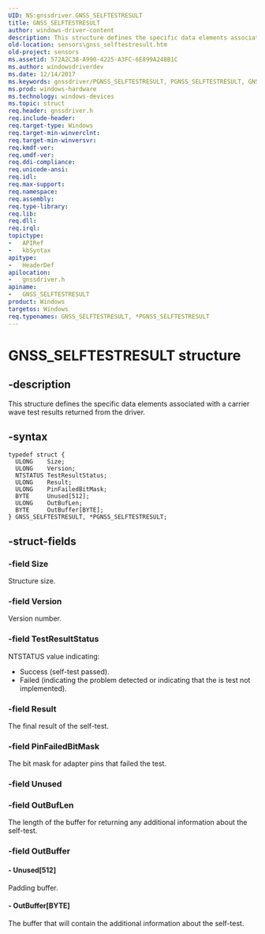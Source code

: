 ```yaml
---
UID: NS:gnssdriver.GNSS_SELFTESTRESULT
title: GNSS_SELFTESTRESULT
author: windows-driver-content
description: This structure defines the specific data elements associated with a carrier wave test results returned from the driver.
old-location: sensors\gnss_selftestresult.htm
old-project: sensors
ms.assetid: 572A2C38-A990-4225-A3FC-6E899A248B1C
ms.author: windowsdriverdev
ms.date: 12/14/2017
ms.keywords: gnssdriver/PGNSS_SELFTESTRESULT, PGNSS_SELFTESTRESULT, GNSS_SELFTESTRESULT, GNSS_SELFTESTRESULT structure [Sensor Devices], gnssdriver/GNSS_SELFTESTRESULT, *PGNSS_SELFTESTRESULT, sensors.gnss_selftestresult, PGNSS_SELFTESTRESULT structure pointer [Sensor Devices]
ms.prod: windows-hardware
ms.technology: windows-devices
ms.topic: struct
req.header: gnssdriver.h
req.include-header: 
req.target-type: Windows
req.target-min-winverclnt: 
req.target-min-winversvr: 
req.kmdf-ver: 
req.umdf-ver: 
req.ddi-compliance: 
req.unicode-ansi: 
req.idl: 
req.max-support: 
req.namespace: 
req.assembly: 
req.type-library: 
req.lib: 
req.dll: 
req.irql: 
topictype:
-	APIRef
-	kbSyntax
apitype:
-	HeaderDef
apilocation:
-	gnssdriver.h
apiname:
-	GNSS_SELFTESTRESULT
product: Windows
targetos: Windows
req.typenames: GNSS_SELFTESTRESULT, *PGNSS_SELFTESTRESULT
---
```


# GNSS_SELFTESTRESULT structure


## -description


This structure defines the specific data elements associated with a carrier wave test results returned from the driver.


## -syntax


````
typedef struct {
  ULONG    Size;
  ULONG    Version;
  NTSTATUS TestResultStatus;
  ULONG    Result;
  ULONG    PinFailedBitMask;
  BYTE     Unused[512];
  ULONG    OutBufLen;
  BYTE     OutBuffer[BYTE];
} GNSS_SELFTESTRESULT, *PGNSS_SELFTESTRESULT;
````


## -struct-fields




### -field Size

Structure size.


### -field Version

Version number.


### -field TestResultStatus

NTSTATUS value indicating:
<ul>
<li>
Success (self-test passed).

</li>
<li>
Failed (indicating the problem detected or indicating that the is test not implemented).

</li>
</ul>

### -field Result

The final result of the self-test.


### -field PinFailedBitMask

The bit mask for adapter pins that failed the test.


### -field Unused

 


### -field OutBufLen

The length of the buffer for returning any additional information about the self-test.


### -field OutBuffer

 



#### - Unused[512]

Padding buffer.


#### - OutBuffer[BYTE]

The buffer that will contain the additional information about the self-test.

